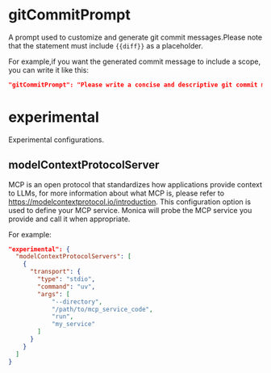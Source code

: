 # gitCommitPrompt
A prompt used to customize and generate git commit messages.Please note that the statement must include `{{diff}}` as a placeholder.

For example,if you want the generated commit message to include a scope, you can write it like this:
```json
"gitCommitPrompt": "Please write a concise and descriptive git commit message based on the following diff. The message should follow conventional commit format (type(scope): description) where scope indicates the affected component/module (e.g. backend, frontend, api, auth, etc). The message should be clear and informative. Here is the diff:\\n\"\"\"\\n{{diff}}\\n\"\"\"\\nCommit(Do NOT wrap with extra quotes): "
```

# experimental
Experimental configurations.

## modelContextProtocolServer
MCP is an open protocol that standardizes how applications provide context to LLMs, for more information about what MCP is, please refer to https://modelcontextprotocol.io/introduction. This configuration option is used to define your MCP service. Monica will probe the MCP service you provide and call it when appropriate.

For example:
```json
"experimental": {
  "modelContextProtocolServers": [
    {
      "transport": {
        "type": "stdio",
        "command": "uv",
        "args": [
            "--directory",
            "/path/to/mcp_service_code",
            "run",
            "my_service"
        ]
      }
    }
  ]
}
```